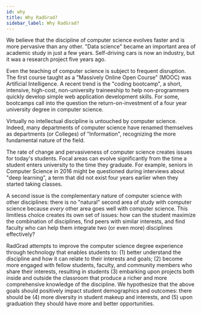 ```yaml
---
id: why
title: Why RadGrad?
sidebar_label: Why RadGrad?
---
```


We believe that the discipline of computer science evolves faster and is more pervasive than any other. "Data science" became an important area of academic study in just a few years. Self-driving cars is now an industry, but it was a research project five years ago.

Even the teaching of computer science is subject to frequent disruption. The first course taught as a "Massively Online Open Course" (MOOC) was Artificial Intelligence. A recent trend is the "coding bootcamp", a short, intensive, high-cost, non-university traineeship to help non-programmers quickly develop simple web application development skills. For some, bootcamps call into the question the return-on-investment of a four year university degree in computer science.
 
Virtually no intellectual discipline is untouched by computer science. Indeed, many departments of computer science have renamed themselves as departments (or Colleges) of "Information", recognizing the more fundamental nature of the field. 

The rate of change and pervasiveness of computer science creates issues for today's students.  Focal areas can evolve significantly from the time a student enters university to the time they graduate. For example, seniors in Computer Science in 2016 might be questioned during interviews about "deep learning", a term that did not exist four years earlier when they started taking classes. 

A second issue is the complementary nature of computer science with other disciplines: there is no "natural" second area of study with computer science because *every* other area goes well with computer science. This limitless choice creates its own set of issues: how can the student maximize the combination of disciplines, find peers with similar interests, and find faculty who can help them integrate two (or even more) disciplines effectively? 

RadGrad attempts to improve the computer science degree experience through technology that enables students to: (1) better understand the discipline and how it can relate to their interests and goals; (2) become more engaged with fellow students, faculty, and community members who share their interests, resulting in students (3) embarking upon projects both inside and outside the classroom that produce a richer and more comprehensive knowledge of the discipline.  We hypothesize that the above goals should positively impact student demographics and outcomes: there should be (4) more diversity in student makeup and interests, and (5) upon graduation they should have more and better opportunities.





